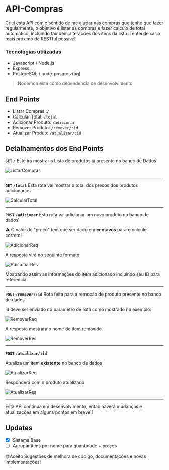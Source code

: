 # API-Compras
Criei esta API com o sentido de me ajudar nas compras que tenho que fazer regularmente, o objetivo é listar as compras e fazer calculo de total automatico, incluindo também alterações dos itens da lista.
Tentei deixar o mais proximo de RESTful possivel!

### Tecnologias utilizadas 
- Javascript / Node.js
- Express
- PostgreSQL / node-posgres (pg)
 > Nodemon está como dependencia de desenvolvimento

## End Points
- Listar Compras :`/`
- Calcular Total: `/total`
- Adicionar Produto: `/adicionar`
- Remover Produto: `/remover/:id`
- Atualizar Produto `/atualizar/:id`

## Detalhamentos dos End Points
**`GET` `/`**
Este irá mostrar a Lista de produtos já presente no banco de Dados

![ListarCompras](https://github.com/Vidal-Gus/API-Compras/assets/101154222/b28b82d6-e428-4d0f-8dbf-36063e9c89c5)

--- 
**`GET` `/total`**
Esta rota vai mostrar o total dos precos dos produtos adicionados

![CalcularTotal](https://github.com/Vidal-Gus/API-Compras/assets/101154222/cbaf4c7f-c00a-480c-abec-545799f40e3b)

--- 
**`POST` `/adicionar`**
Esta rota vai adicionar um novo produto no banco de dados!

⚠️ O valor de "preco" tem que ser dado em **centavos** para o calculo correto!

![AdicionarReq](https://github.com/Vidal-Gus/API-Compras/assets/101154222/8e181ca7-e2eb-45b3-a142-fa37bdef1238)

A resposta virá no seguinte formato: 

![AdicionarRes](https://github.com/Vidal-Gus/API-Compras/assets/101154222/bb4b54a8-33c6-4efb-9483-2b2350b273e8)

Mostrando assim as informações do item adicionado incluindo seu ID para referencia

---
**`POST` `/remover/:id`**
Rota feita para a remoção de produto presente no banco de dados

id deve ser enviado no parametro de rota como mostrado no exemplo:

![RemoverReq](https://github.com/Vidal-Gus/API-Compras/assets/101154222/8bdd8144-f470-481d-9e1a-0d6100e0b793)

A resposta mostrara o nome do item removido

![RemoverRes](https://github.com/Vidal-Gus/API-Compras/assets/101154222/23e3cb87-0dcf-4944-a555-1d614b618976)

---
**`POST` `/atualizar/:id`**

Atualiza um item **existente** no banco de dados

![AtualizarReq](https://github.com/Vidal-Gus/API-Compras/assets/101154222/0f5b66d3-ebc5-43e2-bb07-16bb0a75e97a)

Responderá com o produto atualizado

![AtualizarRes](https://github.com/Vidal-Gus/API-Compras/assets/101154222/9b25fb42-742b-4b5b-82bb-efc041750bda)

--- 

Esta API continua em desenvolvimento, então haverá mudanças e atualizações em alguns pontos em breve!!

## Updates

- [x] Sistema Base
- [ ] Agrupar itens por nome para quantidade + preços

🉑Aceito Sugestões de melhora de código, documentações e novas implementações!
